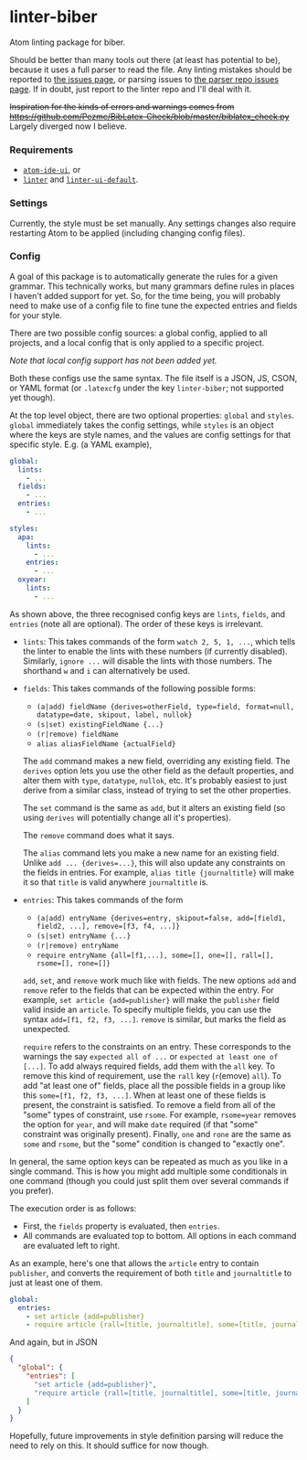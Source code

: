 # linter-biber
Atom linting package for biber.

Should be better than many tools out there (at least has potential to be), because it uses a full parser to read the file. Any linting mistakes should be reported to [the issues page](https://github.com/Aerijo/linter-biber/issues), or parsing issues to [the parser repo issues page](https://github.com/Aerijo/tree-sitter-biber/issues). If in doubt, just report to the linter repo and I'll deal with it.


~~Inspiration for the kinds of errors and warnings comes from https://github.com/Pezmc/BibLatex-Check/blob/master/biblatex_check.py~~
Largely diverged now I believe.

### Requirements
- [`atom-ide-ui`](https://atom.io/packages/atom-ide-ui), or
-  [`linter`](https://atom.io/packages/linter) and  [`linter-ui-default`](https://atom.io/packages/linter-ui-default).

### Settings

Currently, the style must be set manually. Any settings changes also require restarting Atom to be applied (including changing config files).

### Config

A goal of this package is to automatically generate the rules for a given grammar. This technically works, but many grammars define rules in places I haven't added support for yet. So, for the time being, you will probably need to make use of a config file to fine tune the expected entries and fields for your style.

There are two possible config sources: a global config, applied to all projects, and a local config that is only applied to a specific project.

_Note that local config support has not been added yet._

Both these configs use the same syntax. The file itself is a JSON, JS, CSON, or YAML format (or `.latexcfg` under the key `linter-biber`; not supported yet though).

At the top level object, there are two optional properties: `global` and `styles`. `global` immediately takes the config settings, while `styles` is an object where the keys are style names, and the values are config settings for that specific style. E.g. (a YAML example),

```yaml
global:
  lints:
    - ...
  fields:
    - ...
  entries:
    - ...

styles:
  apa:
    lints:
      - ...
    entries:
      - ...
  oxyear:
    lints:
      - ...
```

As shown above, the three recognised config keys are `lints`, `fields`, and `entries` (note all are optional). The order of these keys is irrelevant.

- `lints`: This takes commands of the form `watch 2, 5, 1, ...`, which tells the linter to enable the lints with these numbers (if currently disabled). Similarly, `ignore ...` will disable the lints with those numbers. The shorthand `w` and `i` can alternatively be used.
- `fields`: This takes commands of the following possible forms:
  - `(a|add) fieldName {derives=otherField, type=field, format=null, datatype=date, skipout, label, nullok}`
  - `(s|set) existingFieldName {...}`
  - `(r|remove) fieldName`
  - `alias aliasFieldName {actualField}`

  The `add` command makes a new field, overriding any existing field. The `derives` option lets you use the other field as the default properties, and alter them with `type`, `datatype`, `nullok`, etc. It's probably easiest to just derive from a similar class, instead of trying to set the other properties.

  The `set` command is the same as `add`, but it alters an existing field (so using `derives` will potentially change all it's properties).

  The `remove` command does what it says.

  The `alias` command lets you make a new name for an existing field. Unlike `add ... {derives=...}`, this will also update any constraints on the fields in entries. For example, `alias title {journaltitle}` will make it so that `title` is valid anywhere `journaltitle` is.

- `entries`: This takes commands of the form
  - `(a|add) entryName {derives=entry, skipout=false, add=[field1, field2, ...], remove=[f3, f4, ...]}`
  - `(s|set) entryName {...}`
  - `(r|remove) entryName`
  - `require entryName {all=[f1,...], some=[], one=[], rall=[], rsome=[], rone=[]}`

  `add`, `set`, and `remove` work much like with fields. The new options `add` and `remove` refer to the fields that can be expected within the entry. For example, `set article {add=publisher}` will make the `publisher` field valid inside an `article`. To specify multiple fields, you can use the syntax `add=[f1, f2, f3, ...]`. `remove` is similar, but marks the field as unexpected.

  `require` refers to the constraints on an entry. These corresponds to the warnings the say `expected all of ...` or `expected at least one of [...]`. To add always required fields, add them with the `all` key. To remove this kind of requirement, use the `rall` key (`r`(emove) `all`). To add "at least one of" fields, place all the possible fields in a group like this `some=[f1, f2, f3, ...]`. When at least one of these fields is present, the constraint is satisfied. To remove a field from all of the "some" types of constraint, use `rsome`. For example, `rsome=year` removes the option for `year`, and will make `date` required (if that "some" constraint was originally present). Finally, `one` and `rone` are the same as `some` and `rsome`, but the "some" condition is changed to "exactly one".

In general, the same option keys can be repeated as much as you like in a single command. This is how you might add multiple some conditionals in one command (though you could just split them over several commands if you prefer).

The execution order is as follows:
  - First, the `fields` property is evaluated, then `entries`.
  - All commands are evaluated top to bottom. All options in each command are evaluated left to right.

As an example, here's one that allows the `article` entry to contain `publisher`, and converts the requirement of both `title` and `journaltitle` to just at least one of them.

```yaml
global:
  entries:
    - set article {add=publisher}
    - require article {rall=[title, journaltitle], some=[title, journaltitle]}
```

And again, but in JSON
```json
{
  "global": {
    "entries": [
      "set article {add=publisher}",
      "require article {rall=[title, journaltitle], some=[title, journaltitle]}"
    ]
  }
}
```

Hopefully, future improvements in style definition parsing will reduce the need to rely on this. It should suffice for now though.

